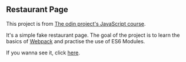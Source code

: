 ## Restaurant Page

This project is from [The odin project's JavaScript course](https://www.theodinproject.com/paths/full-stack-ruby-on-rails/courses/javascript/lessons/restaurant-page).

It's a simple fake restaurant page. The goal of the project is to learn the basics of [Webpack](https://webpack.js.org/) and practise the use of ES6 Modules.

If you wanna see it, click [here](https://jnfussion.github.io/restaurant-page/).